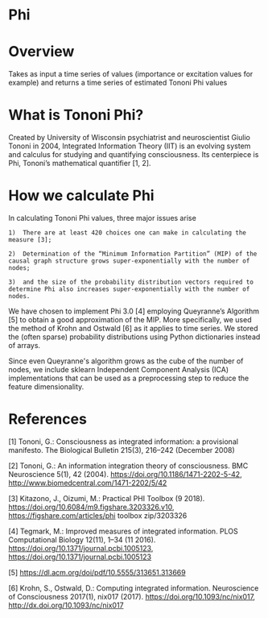 # Phi

# Overview

Takes as input a time series of values (importance or excitation values
for example) and returns a time series of estimated Tononi Phi values

# What is Tononi Phi?

Created by University of Wisconsin psychiatrist and neuroscientist Giulio Tononi in
2004, Integrated Information Theory (IIT) is an evolving system and calculus for
studying and quantifying consciousness. Its centerpiece is Phi, Tononi’s
mathematical quantifier [1, 2].

# How we calculate Phi

In calculating Tononi Phi values, three major issues arise

    1)  There are at least 420 choices one can make in calculating the measure [3];
    
    2)  Determination of the “Minimum Information Partition” (MIP) of the causal graph structure grows super-exponentially with the number of nodes;
    
    3)  and the size of the probability distribution vectors required to determine Phi also increases super-exponentially with the number of nodes. 
    
We have chosen to implement Phi 3.0 [4] employing Queyranne’s Algorithm [5] to
obtain a good approximation of the MIP. More specifically, we used the method of
Krohn and Ostwald [6] as it applies to time series.  We stored the (often sparse)
probability distributions using Python dictionaries instead of arrays.

Since even Queyranne's algorithm grows as the cube of the number of nodes, we
include sklearn Independent Component Analysis (ICA) implementations that can be
used as a preprocessing step to reduce the feature dimensionality.

# References

[1] Tononi, G.: Consciousness as integrated information: a provisional manifesto. The Biological Bulletin 215(3), 216–242 (December 2008)

[2] Tononi, G.: An information integration theory of consciousness. BMC
Neuroscience 5(1), 42 (2004). https://doi.org/10.1186/1471-2202-5-42,
http://www.biomedcentral.com/1471-2202/5/42

[3] Kitazono, J., Oizumi, M.: Practical PHI Toolbox
(9 2018). https://doi.org/10.6084/m9.figshare.3203326.v10,
https://figshare.com/articles/phi toolbox zip/3203326

[4] Tegmark, M.: Improved measures of integrated information. PLOS Computational
Biology 12(11), 1–34 (11 2016). https://doi.org/10.1371/journal.pcbi.1005123,
https://doi.org/10.1371/journal.pcbi.1005123

[5] https://dl.acm.org/doi/pdf/10.5555/313651.313669

[6] Krohn, S., Ostwald, D.: Computing integrated information. Neuroscience
of Consciousness 2017(1), nix017 (2017). https://doi.org/10.1093/nc/nix017,
http://dx.doi.org/10.1093/nc/nix017
